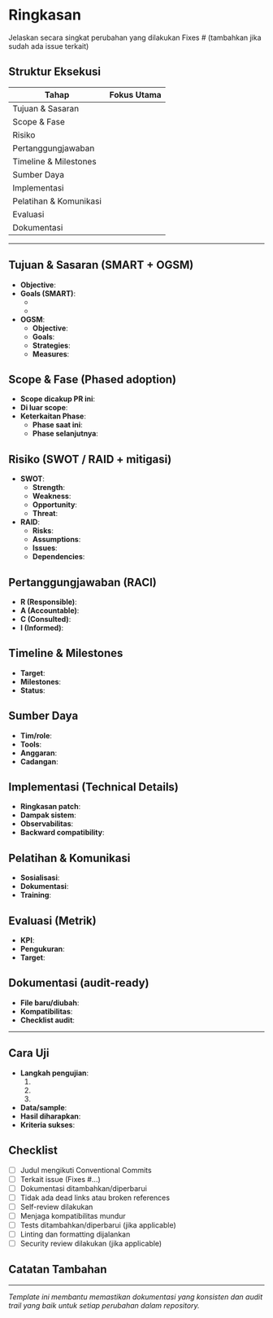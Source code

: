 # Ringkasan
Jelaskan secara singkat perubahan yang dilakukan <!-- Contoh: Menambahkan fitur X, memperbaiki bug Y, dll. -->
Fixes # (tambahkan jika sudah ada issue terkait)

## Struktur Eksekusi

| Tahap                  | Fokus Utama                              |
| ---------------------- | ---------------------------------------- |
| Tujuan & Sasaran       | <!-- Tujuan utama perubahan ini -->      |
| Scope & Fase           | <!-- Cakupan dan fase implementasi -->   |
| Risiko                 | <!-- Identifikasi dan mitigasi risiko --> |
| Pertanggungjawaban     | <!-- RACI matrix: R/A/C/I -->           |
| Timeline & Milestones  | <!-- Jadwal dan pencapaian -->          |
| Sumber Daya            | <!-- Tim, tools, anggaran -->            |
| Implementasi           | <!-- Ringkasan teknis perubahan -->     |
| Pelatihan & Komunikasi | <!-- Sosialisasi dan dokumentasi -->    |
| Evaluasi               | <!-- Metrik dan KPI -->                 |
| Dokumentasi            | <!-- Artefak dan audit trail -->        |

---

## Tujuan & Sasaran (SMART + OGSM)
- **Objective**: <!-- Tujuan utama yang ingin dicapai -->
- **Goals (SMART)**:
  - <!-- Goal 1: Specific, Measurable, Achievable, Relevant, Time-bound -->
  - <!-- Goal 2: ... -->
- **OGSM**:
  - **Objective**: <!-- Objektif tingkat tinggi -->
  - **Goals**: <!-- Sasaran terukur -->
  - **Strategies**: <!-- Strategi pencapaian -->
  - **Measures**: <!-- Metrik pengukuran -->

## Scope & Fase (Phased adoption)
- **Scope dicakup PR ini**: <!-- Apa yang termasuk dalam PR ini -->
- **Di luar scope**: <!-- Apa yang tidak termasuk -->
- **Keterkaitan Phase**: 
  - **Phase saat ini**: <!-- Phase-1, 2, 3, dst -->
  - **Phase selanjutnya**: <!-- Rencana fase berikutnya -->

## Risiko (SWOT / RAID + mitigasi)
- **SWOT**:
  - **Strength**: <!-- Kekuatan -->
  - **Weakness**: <!-- Kelemahan -->
  - **Opportunity**: <!-- Peluang -->
  - **Threat**: <!-- Ancaman -->
- **RAID**:
  - **Risks**: <!-- Risiko → Mitigasi -->
  - **Assumptions**: <!-- Asumsi yang digunakan -->
  - **Issues**: <!-- Isu yang perlu diperhatikan -->
  - **Dependencies**: <!-- Ketergantungan -->

## Pertanggungjawaban (RACI)
- **R (Responsible)**: <!-- Yang bertanggung jawab eksekusi -->
- **A (Accountable)**: <!-- Yang akuntabel untuk hasil -->
- **C (Consulted)**: <!-- Yang dikonsultasikan -->
- **I (Informed)**: <!-- Yang perlu diberi informasi -->

## Timeline & Milestones
- **Target**: <!-- Timeline penyelesaian -->
- **Milestones**: <!-- Pencapaian utama -->
- **Status**: <!-- To Do / In Progress / Review / Done -->

## Sumber Daya
- **Tim/role**: <!-- Tim yang terlibat -->
- **Tools**: <!-- Tools yang digunakan -->
- **Anggaran**: <!-- Estimasi biaya jika ada -->
- **Cadangan**: <!-- Rencana fallback -->

## Implementasi (Technical Details)
- **Ringkasan patch**: <!-- Ringkasan perubahan teknis -->
- **Dampak sistem**: <!-- Dampak pada sistem yang ada -->
- **Observabilitas**: <!-- Monitoring dan logging -->
- **Backward compatibility**: <!-- Kompatibilitas mundur -->

## Pelatihan & Komunikasi
- **Sosialisasi**: <!-- Cara mengkomunikasikan perubahan -->
- **Dokumentasi**: <!-- Dokumentasi yang perlu diupdate -->
- **Training**: <!-- Pelatihan yang diperlukan -->

## Evaluasi (Metrik)
- **KPI**: <!-- Key Performance Indicators -->
- **Pengukuran**: <!-- Cara mengukur keberhasilan -->
- **Target**: <!-- Target yang ingin dicapai -->

## Dokumentasi (audit-ready)
- **File baru/diubah**: <!-- Daftar file yang ditambah/diubah -->
- **Kompatibilitas**: <!-- Dampak pada kompatibilitas -->
- **Checklist audit**: <!-- Kesiapan untuk audit -->

---

## Cara Uji
- **Langkah pengujian**:
  1. <!-- Langkah 1 -->
  2. <!-- Langkah 2 -->
  3. <!-- Langkah 3 -->
- **Data/sample**: <!-- Data uji yang digunakan -->
- **Hasil diharapkan**: <!-- Hasil yang diharapkan -->
- **Kriteria sukses**: <!-- Kriteria keberhasilan -->

## Checklist
- [ ] Judul mengikuti Conventional Commits
- [ ] Terkait issue (Fixes #...)
- [ ] Dokumentasi ditambahkan/diperbarui
- [ ] Tidak ada dead links atau broken references
- [ ] Self-review dilakukan
- [ ] Menjaga kompatibilitas mundur
- [ ] Tests ditambahkan/diperbarui (jika applicable)
- [ ] Linting dan formatting dijalankan
- [ ] Security review dilakukan (jika applicable)

## Catatan Tambahan
<!-- Catatan, pertimbangan khusus, atau informasi tambahan yang relevan -->

---
*Template ini membantu memastikan dokumentasi yang konsisten dan audit trail yang baik untuk setiap perubahan dalam repository.*